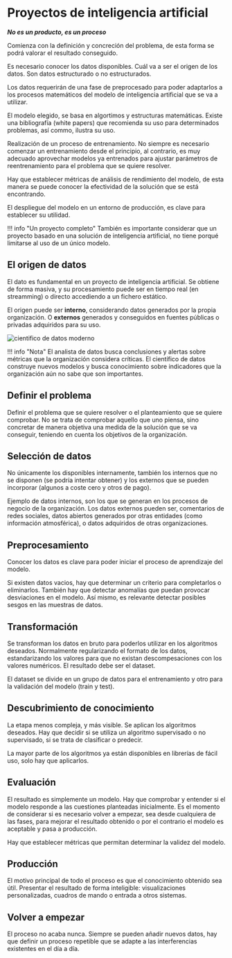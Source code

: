 # Proyectos de inteligencia artificial
***No es un producto, es un proceso***


Comienza con la definición y concreción del problema, de esta forma se podrá valorar el resultado conseguido.

Es necesario conocer los datos disponibles. Cuál va a ser el origen de los datos. Son datos estructurado o no estructurados. 

Los datos requerirán de una fase de preprocesado para poder adaptarlos a los procesos matemáticos del modelo de inteligencia artificial que se va a utilizar.

El modelo elegido, se basa en algortimos y estructuras matemáticas. Existe una bibliografía (white papers) que recomienda su uso para determinados problemas, así commo, ilustra su uso.

Realización de un proceso de entrenamiento. No siempre es necesario comenzar un entrenamiento desde el principio, al contrario, es muy adecuado aprovechar modelos ya entrenados para ajustar parámetros de reentrenamiento para el problema que se quiere resolver.

Hay que establecer métricas de análisis de rendimiento del modelo, de esta manera se puede conocer la efectividad de la solución que se está encontrando.

El despliegue del modelo en un entorno de producción, es clave para establecer su utilidad.

!!! info "Un proyecto completo"
    También es importante considerar que un proyecto basado en una solución de inteligencia artificial, no tiene porqué limitarse al uso de un único modelo.

## El origen de datos

El dato es fundamental en un proyecto de inteligencia artificial. Se obtiene de forma masiva, y su procesamiento puede ser en tiempo real (en streamming) o directo accediendo a un fichero estático.

El origen puede ser **interno**, considerando datos generados por la propia organización. O **externos** generados y conseguidos en fuentes públicas o privadas adquiridos para su uso.

![cientifico de datos moderno](https://www.business-science.io/assets/2019-05-23-financial-data-scientist/modern_data_scientist.jpg)

!!! info "Nota"
    El analista de datos busca conclusiones y alertas sobre métricas que la organización considera críticas. El científico de datos construye nuevos modelos y busca conocimiento sobre indicadores que la organización aún no sabe que son importantes.


## Definir el problema
Definir el problema que se quiere resolver o el planteamiento que se quiere comprobar. No se trata de comprobar aquello que uno piensa, sino concretar de manera objetiva una medida de la solución que se va conseguir, teniendo en cuenta los objetivos de la organización.

## Selección de datos
No únicamente los disponibles internamente, también los internos que no se disponen (se podría intentar obtener) y los externos que se pueden incorporar (algunos a coste cero y otros de pago).

Ejemplo de datos internos, son los que se generan en los procesos de negocio de la organización. Los datos externos pueden ser, comentarios de redes sociales, datos abiertos generados por otras entidades (como información atmosférica), o datos adquiridos de otras organizaciones.

## Preprocesamiento
Conocer los datos es clave para poder iniciar el proceso de aprendizaje del modelo.

Si existen datos vacios, hay que determinar un criterio para completarlos o eliminarlos. También hay que detectar anomalías que puedan provocar desviaciones en el modelo. Así mismo, es relevante detectar posibles sesgos en las muestras de datos. 

## Transformación
Se transforman los datos en bruto para poderlos utilizar en los algoritmos deseados. Normalmente regularizando el formato de los datos, estandarizando los valores para que no existan descompesaciones con los valores numéricos. El resultado debe ser el dataset.

El dataset se divide en un grupo de datos para el entrenamiento y otro para la validación del modelo (train y test).

## Descubrimiento de conocimiento
La etapa menos compleja, y más visible. Se aplican los algoritmos deseados. Hay que decidir si se utiliza un algoritmo supervisado o no supervisado, si se trata de clasificar o predecir.

La mayor parte de los algoritmos ya están disponibles en librerías de fácil uso, solo hay que aplicarlos.

## Evaluación
El resultado es simplemente un modelo. Hay que comprobar y entender si el modelo responde a las cuestiones planteadas inicialmente. Es el momento de considerar si es necesario volver a empezar, sea desde cualquiera de las fases, para mejorar el resultado obtenido o por el contrario el modelo es aceptable y pasa a producción.

Hay que establecer métricas que permitan determinar la validez del modelo.

## Producción
El motivo principal de todo el proceso es que el conocimiento obtenido sea útil. Presentar el resultado de forma inteligible: visualizaciones personalizadas, cuadros de mando o entrada a otros sistemas.

## Volver a empezar
El proceso no acaba nunca. Siempre se pueden añadir nuevos datos, hay que definir un proceso repetible que se adapte a las interferencias existentes en el día a día.
